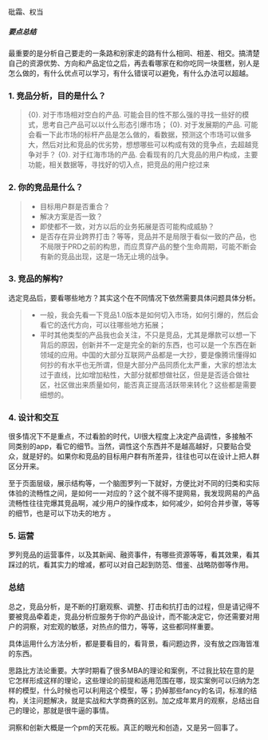 砒霜、权当



##### 要点总结

最重要的是分析自己要走的一条路和别家走的路有什么相同、相差、相交。搞清楚自己的资源优势、方向和产品定位之后，再去看哪家在和你吃同一块蛋糕，别人是怎么做的，有什么优点可以学习，有什么错误可以避免，有什么办法可以超越。

### 1. 竞品分析，目的是什么？

> {0}. 对于市场相对空白的产品. 可能会目的性不那么强的寻找一些好的模式，思考自己产品可以以什么形态引爆市场；
> {0}. 对于发展期的产品. 可能会看一下此市场的标杆产品是怎么做的，看数据，预测这个市场可以做多大，然后对比和竞品的优劣势，想想哪些可以构成有效的竞争点，去超越竞争对手？
> {0}. 对于红海市场的产品. 会看现有的几大竞品的用户构成，主要功能，相关数据等，寻找好的切入点，把竞品的用户挖过来
>

### 2. 你的竞品是什么？

> - 目标用户群是否重合？
> - 解决方案是否一致？
> - 即使都不一致，对方以后的业务拓展是否可能构成威胁？
> - 是否存在异业跨界打击？等等，竞品并不是局限于看似一致的产品，也不局限于PRD之前的构思，而应贯穿产品的整个生命周期，可能不断会有新的竞品出现，这是一场无止境的战争。
>
>

### 3. 竞品的解构?

选定竞品后，要看哪些地方？其实这个在不同情况下依然需要具体问题具体分析。

> - 一般，我会先看一下竞品1.0版本是如何切入市场，如何引爆的，然后会看它的迭代方向，可以往哪些地方拓展；
> - 平时其他类型的产品我也会关注，不只是竞品，尤其是爆款可以想一下背后的原因，创新并不一定是完全的新的东西，也可以是一个东西在新领域的应用。中国的大部分互联网产品都是一大抄，要是像腾讯懂得如何抄的有水平也无所谓，但是大部分产品同质化太严重，大家的想法太过于直线，比如增加粘性，大部分就都想做社区，但是是否适合做社区，社区做出来质量如何，能否真正提高活跃带来转化？这些都是需要细想的。

### 4. 设计和交互

很多情况下不是重点，不过看脸的时代，UI很大程度上决定产品调性，多接触不同类别的app，看它的细节。当然，调性这个东西并不是越高越好，只要贴合受众，就是好的。如果你和竞品的目标用户群有所差异，往往也可以在设计上把人群区分开来。

至于页面层级，展示结构等，一个脑图罗列一下就好，方便比对不同的归类和实际体验的流畅性之间，是如何一一对应的？这个就不得不提网易，我发现网易的产品流畅性往往完爆其竞品啊，减少用户的操作成本，如何减少，如何合并步骤，等等的细节，也是可以下功夫的地方 。

### 5. 运营

罗列竞品的运营事件，以及其新闻、融资事件，有哪些资源等等，看其效果，看其踩过的坑，看其实力的增减，都可以对自己起到防范、借鉴、战略防御等作用。

### 总结

总之，竞品分析，是不断的打磨观察、调整、打击和抗打击的过程，但是请记得不要被竞品牵着走，竞品分析应服务于你的产品设计，而不能决定它，你还需要对用户的洞察，对宏观的敏感，对热点的借力，等等，这些都同样重要。

具体运用什么方法分析，都是要看目的，看背景，看问题边界，没有放之四海皆准的东西。

思路比方法论重要。大学时期看了很多MBA的理论和案例，不过我比较在意的是它怎样形成这样的理论，这些理论的前提和适用范围在哪，现实案例可以归纳为怎样的模型，什么时候也可以利用这个模型，等；扔掉那些fancy的名词，标准的结构，关注问题解决，就是实战和大学商赛的区别。加之成年累月的观察，总结出自己的理论，那就是很牛逼的事情。

洞察和创新大概是一个pm的天花板。真正的眼光和创造，又是另一回事了。


